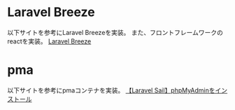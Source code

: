 # Laravel Breeze

以下サイトを参考にLaravel Breezeを実装。
また、フロントフレームワークのreactを実装。
[Laravel Breeze](https://readouble.com/laravel/10.x/ja/starter-kits.html)

# pma

以下サイトを参考にpmaコンテナを実装。
[【Laravel Sail】phpMyAdminをインストール](https://chigusa-web.com/blog/laravel-sail-phpmyadmin/)